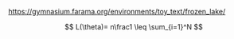 https://gymnasium.farama.org/environments/toy_text/frozen_lake/  

$$ L(\theta)= n\frac1 \leq \sum_{i=1}^N $$
